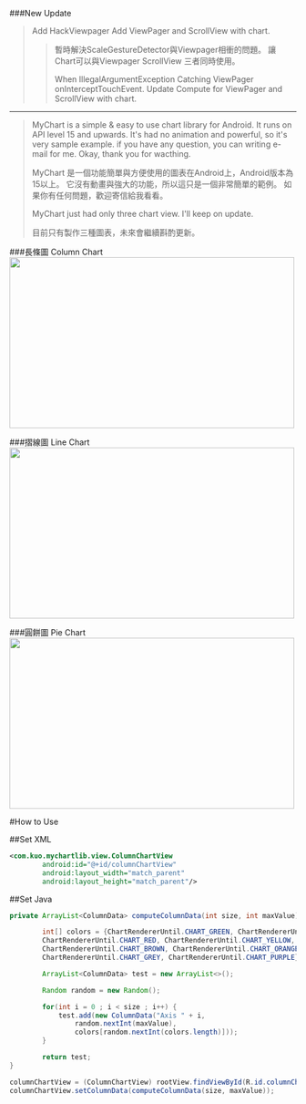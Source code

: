 ###New Update 
>Add HackViewpager 
>Add ViewPager and ScrollView with chart.
>>暫時解決ScaleGestureDetector與Viewpager相衝的問題。
>>讓Chart可以與Viewpager ScrollView 三者同時使用。
>>
>>When IllegalArgumentException Catching ViewPager onInterceptTouchEvent.
>>Update Compute for ViewPager and ScrollView with chart.
***

>MyChart is a simple & easy to use chart library for Android. It runs on API level 15 and upwards.
>It's had no animation and powerful, so it's very sample example.
>if you have any question, you can writing e-mail for me.
>Okay, thank you for wacthing.
>
>MyChart 是一個功能簡單與方便使用的圖表在Android上，Android版本為15以上。
>它沒有動畫與強大的功能，所以這只是一個非常簡單的範例。
>如果你有任何問題，歡迎寄信給我看看。
>
>MyChart just had only three chart view. I'll keep on update.
>
>目前只有製作三種圖表，未來會繼續斟酌更新。

###長條圖 Column Chart
<img width="500" height="300" src=""/>

###摺線圖 Line Chart
<img width="500" height="300" src=""/>

###圓餅圖 Pie Chart
<img width="500" height="300" src="https://photos.google.com/album/AF1QipP8AtQyriwdXnqDTpZQx0nCamvqzH-W7bm8N3WW/photo/AF1QipPSB3Cusi1hdIoegJ8V2EKslT3u7empfwWk8zDY"/>

#How to Use

##Set XML
```xml
<com.kuo.mychartlib.view.ColumnChartView
        android:id="@+id/columnChartView"
        android:layout_width="match_parent"
        android:layout_height="match_parent"/>
```

##Set Java
```java
private ArrayList<ColumnData> computeColumnData(int size, int maxValue) {

        int[] colors = {ChartRendererUntil.CHART_GREEN, ChartRendererUntil.CHART_PINK, 
        ChartRendererUntil.CHART_RED, ChartRendererUntil.CHART_YELLOW,
        ChartRendererUntil.CHART_BROWN, ChartRendererUntil.CHART_ORANGE, 
        ChartRendererUntil.CHART_GREY, ChartRendererUntil.CHART_PURPLE};

        ArrayList<ColumnData> test = new ArrayList<>();

        Random random = new Random();

        for(int i = 0 ; i < size ; i++) {
            test.add(new ColumnData("Axis " + i, 
                random.nextInt(maxValue), 
                colors[random.nextInt(colors.length)]));
        }

        return test;
}

columnChartView = (ColumnChartView) rootView.findViewById(R.id.columnChartView);
columnChartView.setColumnData(computeColumnData(size, maxValue));
```
